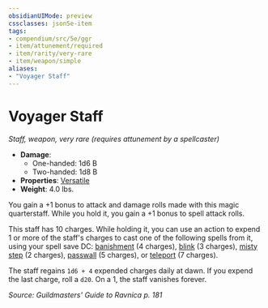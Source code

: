 ```yaml
---
obsidianUIMode: preview
cssclasses: json5e-item
tags:
- compendium/src/5e/ggr
- item/attunement/required
- item/rarity/very-rare
- item/weapon/simple
aliases: 
- "Voyager Staff"
---
```

# Voyager Staff
*Staff, weapon, very rare (requires attunement by a spellcaster)*  

- **Damage**:
  - One-handed: 1d6 B
  - Two-handed: 1d8 B
- **Properties**: [Versatile](Mechanics/Rules/item-properties.md#Versatile)
- **Weight**: 4.0 lbs.

You gain a +1 bonus to attack and damage rolls made with this magic quarterstaff. While you hold it, you gain a +1 bonus to spell attack rolls.

This staff has 10 charges. While holding it, you can use an action to expend 1 or more of the staff's charges to cast one of the following spells from it, using your spell save DC: [banishment](Mechanics/spells/banishment.md) (4 charges), [blink](Mechanics/spells/blink.md) (3 charges), [misty step](Mechanics/spells/misty-step.md) (2 charges), [passwall](Mechanics/spells/passwall.md) (5 charges), or [teleport](Mechanics/spells/teleport.md) (7 charges).

The staff regains `1d6 + 4` expended charges daily at dawn. If you expend the last charge, roll a `d20`. On a 1, the staff vanishes forever.

*Source: Guildmasters' Guide to Ravnica p. 181*